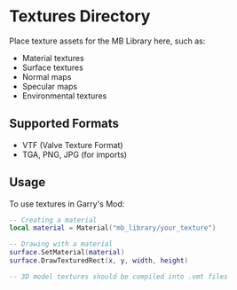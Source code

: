 # Textures Directory

Place texture assets for the MB Library here, such as:
- Material textures
- Surface textures
- Normal maps
- Specular maps
- Environmental textures

## Supported Formats
- VTF (Valve Texture Format)
- TGA, PNG, JPG (for imports)

## Usage
To use textures in Garry's Mod:
```lua
-- Creating a material
local material = Material("mb_library/your_texture")

-- Drawing with a material
surface.SetMaterial(material)
surface.DrawTexturedRect(x, y, width, height)

-- 3D model textures should be compiled into .vmt files
``` 